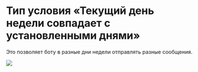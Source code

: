 # Тип условия «Текущий день недели совпадает с установленными днями»

Это позволяет боту в разные дни недели отправлять разные сообщения.

![](../../../../../.gitbook/assets/Y5vqE\_W\_394.jpg)
